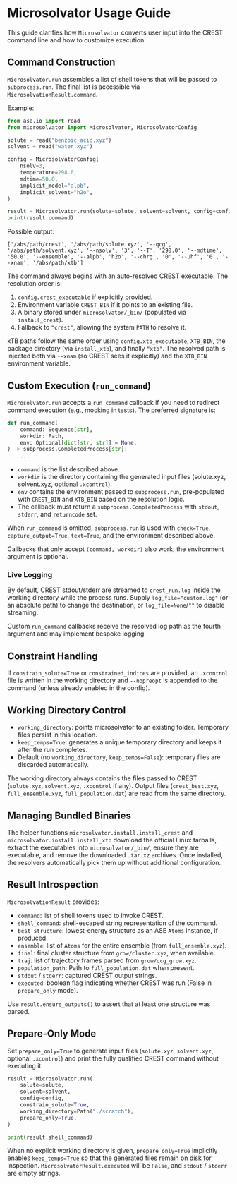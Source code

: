 # Microsolvator Usage Guide

This guide clarifies how `Microsolvator` converts user input into the CREST command line and how to customize execution.

## Command Construction

`Microsolvator.run` assembles a list of shell tokens that will be passed to `subprocess.run`. The final list is accessible via `MicrosolvationResult.command`.

Example:

```python
from ase.io import read
from microsolvator import Microsolvator, MicrosolvatorConfig

solute = read("benzoic_acid.xyz")
solvent = read("water.xyz")

config = MicrosolvatorConfig(
    nsolv=3,
    temperature=298.0,
    mdtime=50.0,
    implicit_model="alpb",
    implicit_solvent="h2o",
)

result = Microsolvator.run(solute=solute, solvent=solvent, config=config)
print(result.command)
```

Possible output:

```
['/abs/path/crest', '/abs/path/solute.xyz', '--qcg', '/abs/path/solvent.xyz', '--nsolv', '3', '--T', '298.0', '--mdtime', '50.0', '--ensemble', '--alpb', 'h2o', '--chrg', '0', '--uhf', '0', '--xnam', '/abs/path/xtb']
```

The command always begins with an auto-resolved CREST executable. The resolution order is:

1. `config.crest_executable` if explicitly provided.
2. Environment variable `CREST_BIN` if it points to an existing file.
3. A binary stored under `microsolvator/_bin/` (populated via `install_crest`).
4. Fallback to `"crest"`, allowing the system `PATH` to resolve it.

xTB paths follow the same order using `config.xtb_executable`, `XTB_BIN`, the package directory (via `install_xtb`), and finally `"xtb"`. The resolved path is injected both via `--xnam` (so CREST sees it explicitly) and the `XTB_BIN` environment variable.

## Custom Execution (`run_command`)

`Microsolvator.run` accepts a `run_command` callback if you need to redirect command execution (e.g., mocking in tests). The preferred signature is:

```python
def run_command(
    command: Sequence[str],
    workdir: Path,
    env: Optional[dict[str, str]] = None,
) -> subprocess.CompletedProcess[str]:
    ...
```

- `command` is the list described above.
- `workdir` is the directory containing the generated input files (solute.xyz, solvent.xyz, optional `.xcontrol`).
- `env` contains the environment passed to `subprocess.run`, pre-populated with `CREST_BIN` and `XTB_BIN` based on the resolution logic.
- The callback must return a `subprocess.CompletedProcess` with `stdout`, `stderr`, and `returncode` set.

When `run_command` is omitted, `subprocess.run` is used with `check=True`, `capture_output=True`, `text=True`, and the environment described above.

Callbacks that only accept `(command, workdir)` also work; the environment argument is optional.

### Live Logging

By default, CREST stdout/stderr are streamed to `crest_run.log` inside the working directory while the process runs. Supply `log_file="custom.log"` (or an absolute path) to change the destination, or `log_file=None`/`""` to disable streaming.

Custom `run_command` callbacks receive the resolved log path as the fourth argument and may implement bespoke logging.

## Constraint Handling

If `constrain_solute=True` or `constrained_indices` are provided, an `.xcontrol` file is written in the working directory and `--nopreopt` is appended to the command (unless already enabled in the config).

## Working Directory Control

- `working_directory`: points microsolvator to an existing folder. Temporary files persist in this location.
- `keep_temps=True`: generates a unique temporary directory and keeps it after the run completes.
- Default (no `working_directory`, `keep_temps=False`): temporary files are discarded automatically.

The working directory always contains the files passed to CREST (`solute.xyz`, `solvent.xyz`, `.xcontrol` if any). Output files (`crest_best.xyz`, `full_ensemble.xyz`, `full_population.dat`) are read from the same directory.

## Managing Bundled Binaries

The helper functions `microsolvator.install.install_crest` and `microsolvator.install.install_xtb` download the official Linux tarballs, extract the executables into `microsolvator/_bin/`, ensure they are executable, and remove the downloaded `.tar.xz` archives. Once installed, the resolvers automatically pick them up without additional configuration.

## Result Introspection

`MicrosolvationResult` provides:

- `command`: list of shell tokens used to invoke CREST.
- `shell_command`: shell-escaped string representation of the command.
- `best_structure`: lowest-energy structure as an ASE `Atoms` instance, if produced.
- `ensemble`: list of `Atoms` for the entire ensemble (from `full_ensemble.xyz`).
- `final`: final cluster structure from `grow/cluster.xyz`, when available.
- `traj`: list of trajectory frames parsed from `grow/qcg_grow.xyz`.
- `population_path`: Path to `full_population.dat` when present.
- `stdout` / `stderr`: captured CREST output strings.
- `executed`: boolean flag indicating whether CREST was run (False in `prepare_only` mode).

Use `result.ensure_outputs()` to assert that at least one structure was parsed.

## Prepare-Only Mode

Set `prepare_only=True` to generate input files (`solute.xyz`, `solvent.xyz`, optional `.xcontrol`) and print the fully qualified CREST command without executing it:

```python
result = Microsolvator.run(
    solute=solute,
    solvent=solvent,
    config=config,
    constrain_solute=True,
    working_directory=Path("./scratch"),
    prepare_only=True,
)

print(result.shell_command)
```

When no explicit working directory is given, `prepare_only=True` implicitly enables `keep_temps=True` so that the generated files remain on disk for inspection. `MicrosolvatorResult.executed` will be `False`, and `stdout` / `stderr` are empty strings.
